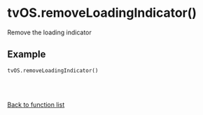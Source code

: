 # tvOS.removeLoadingIndicator()

Remove the loading indicator

## Example

    tvOS.removeLoadingIndicator()


<br><br>

[Back to function list](https://github.com/wdg/tvOS.js/wiki/tvOS.js-Function-list)